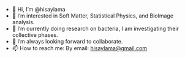 - 👋 Hi, I’m @hisaylama
- 👀 I’m interested in Soft Matter, Statistical Physics, and BioImage analysis. 
- 🌱 I’m currently doing research on bacteria, I am investigating their collective phases.
- 💞️ I’m always looking forward to collaborate.
- 📫 How to reach me: By email: hisaylama@gmail.com

<!---
hisaylama/hisaylama is a ✨ special ✨ repository because its `README.md` (this file) appears on your GitHub profile.
You can click the Preview link to take a look at your changes.
--->
